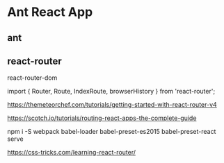 # Ant React App



## ant










## react-router

react-router-dom

import { Router, Route, IndexRoute, browserHistory } from 'react-router';



https://themeteorchef.com/tutorials/getting-started-with-react-router-v4


https://scotch.io/tutorials/routing-react-apps-the-complete-guide


npm i -S webpack babel-loader babel-preset-es2015 babel-preset-react serve 



https://css-tricks.com/learning-react-router/





























